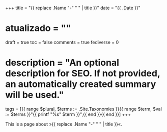 +++
title = "{{ replace .Name "-" " " | title }}"
date = "{{ .Date }}"
# atualizado = ""
draft = true
toc = false
comments = true
fediverse = 0
# description = "An optional description for SEO. If not provided, an automatically created summary will be used."

tags = [{{ range $plural, $terms := .Site.Taxonomies }}{{ range $term, $val := $terms }}"{{ printf "%s" $term }}",{{ end }}{{ end }}]
+++

This is a page about »{{ replace .Name "-" " " | title }}«.
